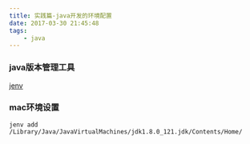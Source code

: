 ```yaml
---
title: 实践篇-java开发的环境配置
date: 2017-03-30 21:45:48
tags:
	- java
---
```


### java版本管理工具

[jenv](https://github.com/gcuisinier/jenv)

### mac环境设置

	jenv add /Library/Java/JavaVirtualMachines/jdk1.8.0_121.jdk/Contents/Home/


